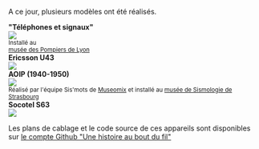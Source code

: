 A ce jour, plusieurs modèles ont été réalisés.

<div id="phone_gallery">
    <div class="phone">
        <strong>"Téléphones et signaux"</strong><br /><img src="https://user-images.githubusercontent.com/1282106/171491132-978949f5-55bb-4b0e-a7de-7a1baf0c1879.jpg" /><br /><small>Installé au <br /><a href="https://museepompiers.com/">musée des Pompiers de Lyon</a></small></div>
    <div class="phone"><strong>Ericsson U43</strong><br /><img src="https://user-images.githubusercontent.com/1282106/149672898-92151184-353d-4b62-b923-86ea2b3fc8f1.jpeg" /></div>
    <div class="phone">
        <strong>AOIP (1940-1950)</strong><br /><img src="https://user-images.githubusercontent.com/1282106/129452034-c55ad1a5-5f9b-4c79-a58a-9e0bbab8d801.jpg" /><br /><small>Réalisé par l'équipe Sis'mots de <a href="https://www.museomix.org">Museomix</a> et installé au <a href="https://musee-sismologie.unistra.fr/">musée de Sismologie de Strasbourg</a></small></div>
    <div class="phone"><strong>Socotel S63</strong><br /><img src="https://user-images.githubusercontent.com/1282106/144014466-de22c6db-30d0-470b-b444-1885433b99f5.png" /></div>
</div>

Les plans de cablage et le code source de ces appareils sont disponibles sur [le compte Github "Une histoire au bout du fil"](https://github.com/samy/une-histoire-au-bout-du-fil)
